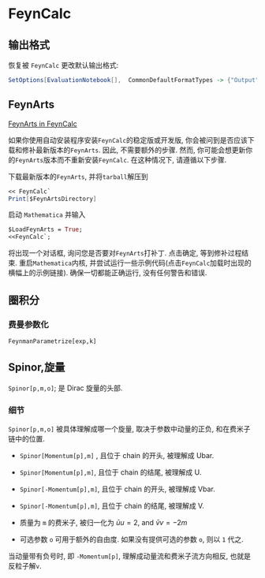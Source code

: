 # FeynCalc

## 输出格式

恢复被 `FeynCalc` 更改默认输出格式:

```mathematica
SetOptions[EvaluationNotebook[],  CommonDefaultFormatTypes -> {"Output" -> StandardForm}]
```

## FeynArts

[FeynArts in FeynCalc](https://github.com/FeynCalc/feyncalc/wiki/FeynArts)

如果你使用自动安装程序安装`FeynCalc`的稳定版或开发版, 你会被问到是否应该下载和修补最新版本的`FeynArts`.
因此, 不需要额外的步骤.
然而, 你可能会想更新你的`FeynArts`版本而不重新安装`FeynCalc`. 在这种情况下, 请遵循以下步骤.

下载最新版本的`FeynArts`, 并将`tarball`解压到

```mathematica
<< FeynCalc`
Print[$FeynArtsDirectory]
```

启动 `Mathematica` 并输入

```mathematica
$LoadFeynArts = True;
<<FeynCalc`;
```

将出现一个对话框, 询问您是否要对`FeynArts`打补丁. 点击确定, 等到修补过程结束.
重启`Mathematica`内核, 并尝试运行一些示例代码(点击`FeynCalc`加载时出现的横幅上的示例链接).
确保一切都能正确运行, 没有任何警告和错误.

## 圈积分

### 费曼参数化

`FeynmanParametrize[exp,k]`

## Spinor,旋量

`Spinor[p,m,o]`;    是 Dirac 旋量的头部.

### 细节

`Spinor[p,m,o]` 被具体理解成哪一个旋量, 取决于参数中动量的正负, 和在费米子链中的位置.

+ `Spinor[Momentum[p],m]` , 且位于 chain 的开头, 被理解成 Ubar.
+ `Spinor[Momentum[p],m]`, 且位于 chain 的结尾, 被理解成 U.
+ `Spinor[-Momentum[p],m]`, 且位于 chain 的开头, 被理解成 Vbar.
+ `Spinor[-Momentum[p],m]`, 且位于 chain 的结尾, 被理解成 V.

+ 质量为 `m` 的费米子, 被归一化为 $\bar u u=2$, and $\bar vv=-2m$
+ 可选参数 `o` 可用于额外的自由度. 如果没有提供可选的参数 `o`, 则以 `1` 代之.

当动量带有负号时, 即 `-Momentum[p]`, 理解成动量流和费米子流方向相反, 也就是反粒子解`v`.
